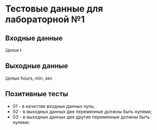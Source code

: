# Тестовые данные для лабораторной №1

## Входные данные
Целое t

## Выходные данные
Целые hours, min, sec

## Позитивные тесты
- 01 - в качестве входных данных нуль;
- 02 - в выходных данных две переменные должны быть нулями;
- 03 - в выходных данных две другие переменные должны быть нулями.
